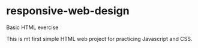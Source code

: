 # responsive-web-design
Basic HTML exercise

This is mt first simple HTML web project for practicing Javascript and CSS.
